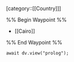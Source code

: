 [category::[[Country]]]

%% Begin Waypoint %%
- [[Cairo]]

%% End Waypoint %%

```dataviewjs
await dv.view("prolog");
```